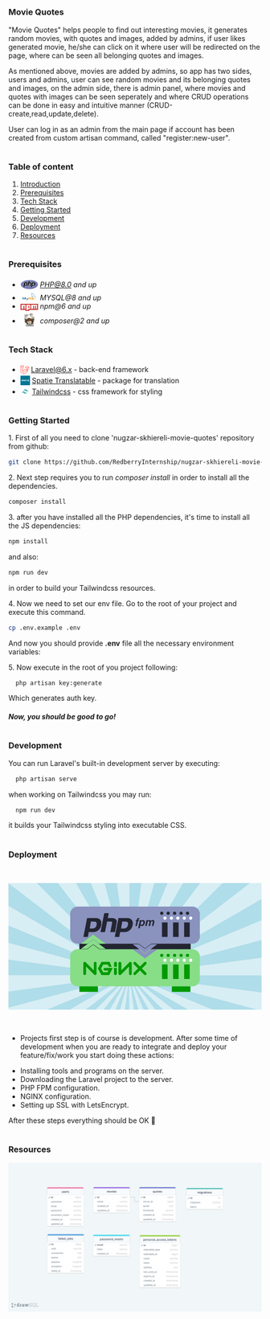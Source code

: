#
### Movie Quotes

"Movie Quotes" helps people to find out interesting movies, 
it generates random movies, with quotes and images, added by admins, 
if user likes generated movie, he/she can click on it where user will be redirected on the page, where can be seen all belonging quotes and images.

As mentioned above, movies are added by admins, so app has two sides, users and admins, user can see random movies and its belonging quotes and images,
on the admin side, there is admin panel, where movies and quotes with images can be seen seperately and where CRUD operations 
can be done in easy and intuitive manner (CRUD-create,read,update,delete).

User can log in as an admin from the main page if account has been created from custom artisan command, called "register:new-user".

#
### Table of content

1. [Introduction](#Introduction)
2. [Prerequisites](#Prerequisites)
3. [Tech Stack](#Tech-Stack)
4. [Getting Started](#Getting-Started)
5. [Development](#Development)
6. [Deployment](#Deployment)
7. [Resources](#Resources)

#
### Prerequisites

* <img src="readme/assets/php.svg" width="35" style="position: relative; top: 4px" /> *PHP@8.0 and up*
* <img src="readme/assets/sql.png" width="35" style="position: relative; top: 4px" /> *MYSQL@8 and up*
* <img src="readme/assets/npm.png" width="35" style="position: relative; top: 4px" /> *npm@6 and up*
* <img src="readme/assets/composer.png" width="35" style="position: relative; top: 6px" /> *composer@2 and up*



#
### Tech Stack

* <img src="readme/assets/laravel.png" height="18" style="position: relative; top: 4px" /> [Laravel@6.x](https://laravel.com/docs/9.x) - back-end framework
* <img src="readme/assets/spatie.png" height="19" style="position: relative; top: 4px" /> [Spatie Translatable](https://github.com/spatie/laravel-translatable) - package for translation
* <img src="readme/assets/screenshot_361.png" height="19" style="position: relative; top: 4px" /> [Tailwindcss](github.com/tailwindlabs/tailwindcss) - css framework for styling


#
### Getting Started
1\. First of all you need to clone 'nugzar-skhiereli-movie-quotes' repository from github:
```sh
git clone https://github.com/RedberryInternship/nugzar-skhiereli-movie-quotes.git
```

2\. Next step requires you to run *composer install* in order to install all the dependencies.
```sh
composer install
```

3\. after you have installed all the PHP dependencies, it's time to install all the JS dependencies:
```sh
npm install
```

and also:
```sh
npm run dev
```
in order to build your Tailwindcss resources.

4\. Now we need to set our env file. Go to the root of your project and execute this command.
```sh
cp .env.example .env
```
And now you should provide **.env** file all the necessary environment variables:


5\. Now execute in the root of you project following:
```sh
  php artisan key:generate
```
Which generates auth key.

##### Now, you should be good to go!



#
### Development

You can run Laravel's built-in development server by executing:

```sh
  php artisan serve
```

when working on Tailwindcss you may run:

```sh
  npm run dev
```
it builds your Tailwindcss styling into executable CSS.


#
### Deployment
<br/>

!["nginx / php fpm"](./readme/assets/php-fpm-nginx.png)

<br />

- Projects first step is of course is development.
 After some time of development when you are ready to integrate and deploy your feature/fix/work you start doing these actions:
* Installing tools and programs on the server.
* Downloading the Laravel project to the server.
* PHP FPM configuration.
* NGINX configuration.
* Setting up SSL with LetsEncrypt.

After these steps everything should be OK :pray:


#
### Resources
!["nginx / php fpm"](./readme/assets/drawSQL-export-2022-09-07_16_51.png)
